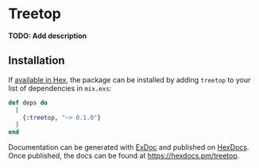 # Treetop

**TODO: Add description**

## Installation

If [available in Hex](https://hex.pm/docs/publish), the package can be installed
by adding `treetop` to your list of dependencies in `mix.exs`:

```elixir
def deps do
  [
    {:treetop, "~> 0.1.0"}
  ]
end
```

Documentation can be generated with [ExDoc](https://github.com/elixir-lang/ex_doc)
and published on [HexDocs](https://hexdocs.pm). Once published, the docs can
be found at <https://hexdocs.pm/treetop>.

